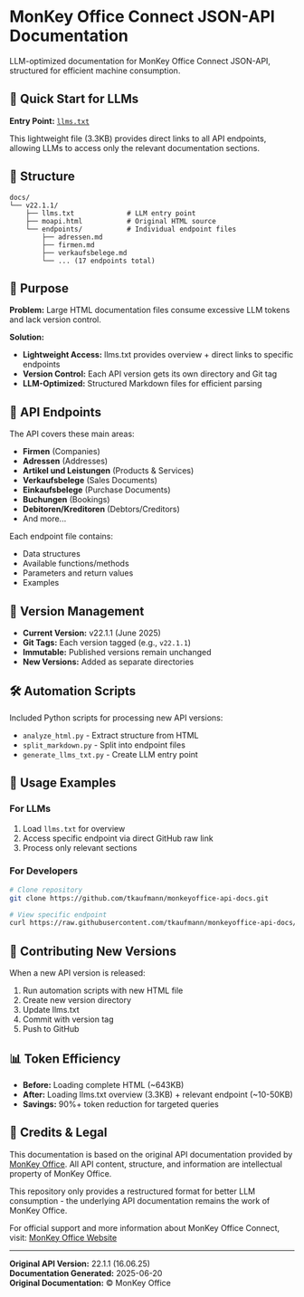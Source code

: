 # MonKey Office Connect JSON-API Documentation

LLM-optimized documentation for MonKey Office Connect JSON-API, structured for efficient machine consumption.

## 🚀 Quick Start for LLMs

**Entry Point:** [`llms.txt`](https://raw.githubusercontent.com/tkaufmann/monkeyoffice-api-docs/main/docs/v22.1.1/llms.txt)

This lightweight file (3.3KB) provides direct links to all API endpoints, allowing LLMs to access only the relevant documentation sections.

## 📁 Structure

```
docs/
└── v22.1.1/
    ├── llms.txt             # LLM entry point
    ├── moapi.html           # Original HTML source
    └── endpoints/           # Individual endpoint files
        ├── adressen.md
        ├── firmen.md
        ├── verkaufsbelege.md
        └── ... (17 endpoints total)
```

## 🎯 Purpose

**Problem:** Large HTML documentation files consume excessive LLM tokens and lack version control.

**Solution:** 
- **Lightweight Access:** llms.txt provides overview + direct links to specific endpoints
- **Version Control:** Each API version gets its own directory and Git tag
- **LLM-Optimized:** Structured Markdown files for efficient parsing

## 🔗 API Endpoints

The API covers these main areas:
- **Firmen** (Companies)
- **Adressen** (Addresses) 
- **Artikel und Leistungen** (Products & Services)
- **Verkaufsbelege** (Sales Documents)
- **Einkaufsbelege** (Purchase Documents)
- **Buchungen** (Bookings)
- **Debitoren/Kreditoren** (Debtors/Creditors)
- And more...

Each endpoint file contains:
- Data structures
- Available functions/methods
- Parameters and return values
- Examples

## 🔄 Version Management

- **Current Version:** v22.1.1 (June 2025)
- **Git Tags:** Each version tagged (e.g., `v22.1.1`)
- **Immutable:** Published versions remain unchanged
- **New Versions:** Added as separate directories

## 🛠️ Automation Scripts

Included Python scripts for processing new API versions:

- `analyze_html.py` - Extract structure from HTML
- `split_markdown.py` - Split into endpoint files  
- `generate_llms_txt.py` - Create LLM entry point

## 📝 Usage Examples

### For LLMs
1. Load `llms.txt` for overview
2. Access specific endpoint via direct GitHub raw link
3. Process only relevant sections

### For Developers
```bash
# Clone repository
git clone https://github.com/tkaufmann/monkeyoffice-api-docs.git

# View specific endpoint
curl https://raw.githubusercontent.com/tkaufmann/monkeyoffice-api-docs/main/docs/v22.1.1/endpoints/firmen.md
```

## 🔄 Contributing New Versions

When a new API version is released:

1. Run automation scripts with new HTML file
2. Create new version directory
3. Update llms.txt  
4. Commit with version tag
5. Push to GitHub

## 📊 Token Efficiency

- **Before:** Loading complete HTML (~643KB)
- **After:** Loading llms.txt overview (3.3KB) + relevant endpoint (~10-50KB)
- **Savings:** 90%+ token reduction for targeted queries

## 📄 Credits & Legal

This documentation is based on the original API documentation provided by [MonKey Office](https://www.monkey-office.de/). All API content, structure, and information are intellectual property of MonKey Office.

This repository only provides a restructured format for better LLM consumption - the underlying API documentation remains the work of MonKey Office.

For official support and more information about MonKey Office Connect, visit: [MonKey Office Website](https://www.monkey-office.de/)

---

**Original API Version:** 22.1.1 (16.06.25)  
**Documentation Generated:** 2025-06-20  
**Original Documentation:** © MonKey Office